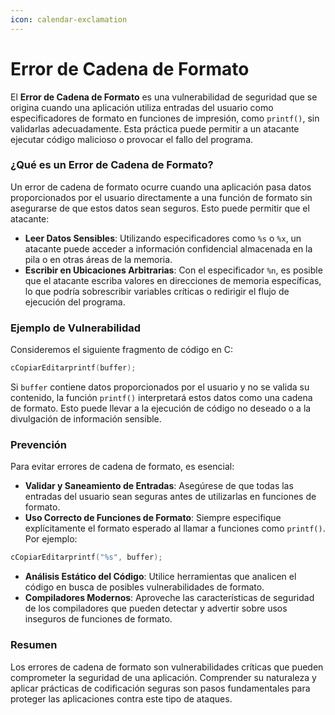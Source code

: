 ```yaml
---
icon: calendar-exclamation
---
```


# Error de Cadena de Formato

El **Error de Cadena de Formato** es una vulnerabilidad de seguridad que se origina cuando una aplicación utiliza entradas del usuario como especificadores de formato en funciones de impresión, como `printf()`, sin validarlas adecuadamente. Esta práctica puede permitir a un atacante ejecutar código malicioso o provocar el fallo del programa.

### ¿Qué es un Error de Cadena de Formato?

Un error de cadena de formato ocurre cuando una aplicación pasa datos proporcionados por el usuario directamente a una función de formato sin asegurarse de que estos datos sean seguros. Esto puede permitir que el atacante:

* **Leer Datos Sensibles**: Utilizando especificadores como `%s` o `%x`, un atacante puede acceder a información confidencial almacenada en la pila o en otras áreas de la memoria.
* **Escribir en Ubicaciones Arbitrarias**: Con el especificador `%n`, es posible que el atacante escriba valores en direcciones de memoria específicas, lo que podría sobrescribir variables críticas o redirigir el flujo de ejecución del programa.

### Ejemplo de Vulnerabilidad

Consideremos el siguiente fragmento de código en C:

```c
cCopiarEditarprintf(buffer);
```

Si `buffer` contiene datos proporcionados por el usuario y no se valida su contenido, la función `printf()` interpretará estos datos como una cadena de formato. Esto puede llevar a la ejecución de código no deseado o a la divulgación de información sensible.

### Prevención

Para evitar errores de cadena de formato, es esencial:

* **Validar y Saneamiento de Entradas**: Asegúrese de que todas las entradas del usuario sean seguras antes de utilizarlas en funciones de formato.
* **Uso Correcto de Funciones de Formato**: Siempre especifique explícitamente el formato esperado al llamar a funciones como `printf()`. Por ejemplo:

```c
cCopiarEditarprintf("%s", buffer);
```

* **Análisis Estático del Código**: Utilice herramientas que analicen el código en busca de posibles vulnerabilidades de formato.
* **Compiladores Modernos**: Aproveche las características de seguridad de los compiladores que pueden detectar y advertir sobre usos inseguros de funciones de formato.

### Resumen

Los errores de cadena de formato son vulnerabilidades críticas que pueden comprometer la seguridad de una aplicación. Comprender su naturaleza y aplicar prácticas de codificación seguras son pasos fundamentales para proteger las aplicaciones contra este tipo de ataques.
